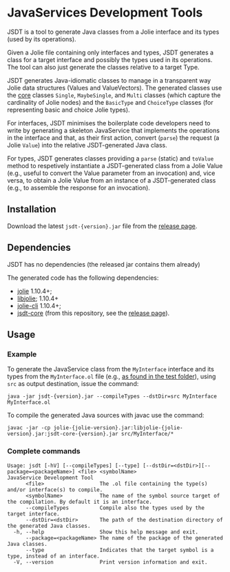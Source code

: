 # JavaServices Development Tools

JSDT is a tool to generate Java classes from a Jolie interface and its types (used by its operations).

Given a Jolie file containing only interfaces and types, JSDT generates a class for a target interface and possibly the types used in its operations. The tool can also just generate the classes relative to a target Type.

JSDT generates Java-idiomatic classes to manage in a transparent way Jolie data structures (Values and ValueVectors). The generated classes use the [core](https://github.com/thesave/JSDT/tree/main/src/core/java/jsdt/core) classes `Single`, `MaybeSingle`, and `Multi` classes (which capture the cardinality of Jolie nodes) and the `BasicType` and `ChoiceType` classes (for representing basic and choice Jolie types).

For interfaces, JSDT minimises the boilerplate code developers need to write by generating a skeleton JavaService that implements the operations in the interface and that, as their first action, convert (`parse`) the request (a Jolie `Value`) into the relative JSDT-generated Java class.

For types, JSDT generates classes providing a `parse` (static) and `toValue` method to respetively instantiate a JSDT-generated class from a Jolie Value (e.g., useful to convert the Value parameter from an invocation) and, vice versa, to obtain a Jolie Value from an instance of a JSDT-generated class (e.g., to assemble the response for an invocation).

## Installation

Download the latest `jsdt-{version}.jar` file from the [release page](https://github.com/thesave/JSDT/releases).

## Dependencies

JSDT has no dependencies (the released jar contains them already)

The generated code has the following dependencies:

- [jolie](https://mvnrepository.com/artifact/org.jolie-lang/jolie) 1.10.4+;
- [libjolie](https://mvnrepository.com/artifact/org.jolie-lang/libjolie); 1.10.4+
- [jolie-cli](https://mvnrepository.com/artifact/org.jolie-lang/jolie-cli) 1.10.4+;
- [jsdt-core](https://github.com/thesave/JSDT/releases) (from this repository, see the [release page](https://github.com/thesave/JSDT/releases)).

## Usage

### Example

To generate the JavaService class from the `MyInterface`  interface and its types from the `MyInterface.ol` file (e.g., [as found in the test folder](https://github.com/thesave/JSDT/tree/main/src/test/jolie)), using `src` as output destination, issue the command:

`java -jar jsdt-{version}.jar --compileTypes --dstDir=src MyInterface MyInterface.ol`

To compile the generated Java sources with javac use the command:

`javac -jar -cp jolie-{jolie-version}.jar:libjolie-{jolie-version}.jar:jsdt-core-{version}.jar src/MyInterface/*`

### Complete commands

```
Usage: jsdt [-hV] [--compileTypes] [--type] [--dstDir=<dstDir>][--package=<packageName>] <file> <symbolName>
JavaService Development Tool
      <file>                  The .ol file containing the type(s) and/or interface(s) to compile.
      <symbolName>            The name of the symbol source target of the compilation. By default it is an interface.
      --compileTypes          Compile also the types used by the target interface.
      --dstDir=<dstDir>       The path of the destination directory of the generated Java classes.
  -h, --help                  Show this help message and exit.
      --package=<packageName> The name of the package of the generated Java classes.
      --type                  Indicates that the target symbol is a type, instead of an interface.
  -V, --version               Print version information and exit.
```
